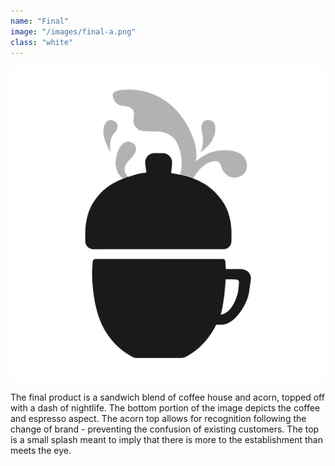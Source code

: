 ```yaml
---
name: "Final"
image: "/images/final-a.png"
class: "white"
---
```


<div class="bs-colour">
  <img src="/images/final-b.png" alt="">
</div>

<p class="push-0">
The final product is a sandwich blend of coffee house and acorn, topped off with a dash of nightlife. The bottom portion of the image depicts the coffee and espresso aspect. The acorn top allows for recognition following the change of brand - preventing the confusion of existing customers. The top is a small splash meant to imply that there is more to the establishment than meets the eye.
</p>
